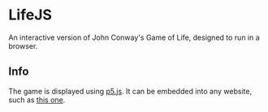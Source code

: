 # LifeJS

An interactive version of John Conway's Game of Life, designed to run in a browser.

## Info

The game is displayed using [p5.js](https://p5js.org/). It can be embedded into any website, such as [this one](https://wkhallen.com/life/).
